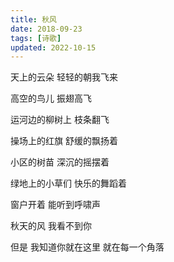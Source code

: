```yaml
---
title: 秋风
date: 2018-09-23
tags: [诗歌]
updated: 2022-10-15
---
```


天上的云朵
轻轻的朝我飞来

高空的鸟儿
振翅高飞

运河边的柳树上
枝条翻飞

操场上的红旗
舒缓的飘扬着

小区的树苗
深沉的摇摆着

绿地上的小草们
快乐的舞蹈着

窗户开着
能听到呼啸声

秋天的风
我看不到你

但是
我知道你就在这里
就在每一个角落